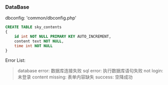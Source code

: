 ### DataBase
dbconfig: 'common/dbconfig.php'
```sql
CREATE TABLE sky_contents
{
	id int NOT NULL PRIMARY KEY AUTO_INCREMENT,
	content text NOT NULL,
	time int NOT NULL
}
```

Error List:
> database error: 数据库连接失败
> sql error: 执行数据库语句失败
> not login: 未登录
> content missing: 表单内容缺失
> success: 空降成功